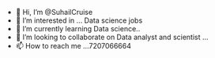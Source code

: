 - 👋 Hi, I’m @SuhailCruise
- 👀 I’m interested in ... Data science jobs
- 🌱 I’m currently learning  Data science..
- 💞️ I’m looking to collaborate on Data analyst and scientist ...
- 📫 How to reach me ...7207066664

<!---
SuhailCruise/SuhailCruise is a ✨ special ✨ repository because its `README.md` (this file) appears on your GitHub profile.
You can click the Preview link to take a look at your changes.
--->
